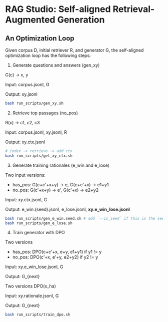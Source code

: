 # RAG Studio: Self-aligned Retrieval-Augmented Generation

## An Optimization Loop
Given corpus D, initial retriever R, and generator G, the self-aligned optimization loop has the following steps:

1. Generate questions and answers (gen_xy)

G(c) -> x, y

Input: corpus.jsonl, G

Output: xy.jsonl

```sh
bash run_scripts/gen_xy.sh
```

2. Retrieve top passages (no_pos)

R(x) -> c1, c2, c3

Input: corpus.jsonl, xy.jsonl, R

Output: xy.ctx.jsonl

```sh
# index -> retrieve -> add_ctx
bash run_scripts/get_xy_ctx.sh
```

3. Generate training rationales (e_win and e_lose)

Two input versions:
- has_pos: G(c+c'+x+y) -> e, G(c+c'+x) -> e1+y1
- no_pos: G(c'+x+y) -> e', G(c'+x) -> e2+y2

Input: xy.ctx.jsonl, G

Output: e_win.(seed).jsonl, e_lose.jsonl, **xy.e_win_lose.jsonl**


```sh
bash run_scripts/gen_e_win.seed.sh # add `--is_seed` if this is the seed round.
bash run_scripts/gen_e_lose.sh
```


4. Train generator with DPO

Two versions
- has_pos: DPO(c+c'+x, e+y, e1+y1) if y1 != y
- no_pos: DPO(c'+x, e'+y, e2+y2) if y2 != y


Input: xy.e_win_lose.jsonl, G

Output: G_{next}

Two versions
DPO(x_ha)

Input: xy.rationale.jsonl, G

Output: G_{next}

```sh
bash run_scripts/train_dpo.sh
```
